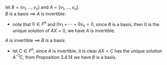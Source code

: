 let $B=(v_1,\dots,v_n)$ and $A=[v_1,\dots,v_n]$.  
$B$ is a basis $\implies$ $A$ is invertible:
- note that $0\in F^n$ and $0v_1+\cdots+0v_n=0$, since $B$ is a basis, then $0$ is the unique solution of $AX=0$, we have $A$ is invertible. 

$A$ is invertible $\implies$ $B$ is a basis:
- let $C\in F^n$, since $A$ is invertible, it is clear $AX=C$ has the unique solution $A^{-1}C$, from Proposition $3.4.14$ we have $B$ is a basis.